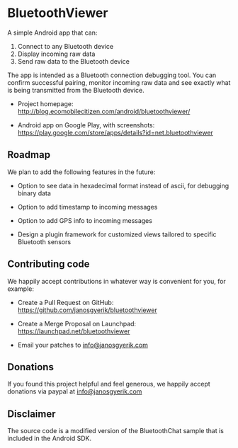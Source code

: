 BluetoothViewer
===============
A simple Android app that can:

1. Connect to any Bluetooth device
2. Display incoming raw data
3. Send raw data to the Bluetooth device

The app is intended as a Bluetooth connection debugging tool. You can
confirm successful pairing, monitor incoming raw data and see exactly
what is being transmitted from the Bluetooth device.

* Project homepage:
  http://blog.ecomobilecitizen.com/android/bluetoothviewer/

* Android app on Google Play, with screenshots:
  https://play.google.com/store/apps/details?id=net.bluetoothviewer


Roadmap
-------
We plan to add the following features in the future:

* Option to see data in hexadecimal format instead of ascii,
  for debugging binary data

* Option to add timestamp to incoming messages

* Option to add GPS info to incoming messages

* Design a plugin framework for customized views tailored to specific
  Bluetooth sensors


Contributing code
-----------------
We happily accept contributions in whatever way is convenient for
you, for example:

* Create a Pull Request on GitHub:
  https://github.com/janosgyerik/bluetoothviewer

* Create a Merge Proposal on Launchpad:
  https://launchpad.net/bluetoothviewer

* Email your patches to info@janosgyerik.com


Donations
---------
If you found this project helpful and feel generous, we happily
accept donations via paypal at info@janosgyerik.com


Disclaimer
----------
The source code is a modified version of the BluetoothChat sample
that is included in the Android SDK.


